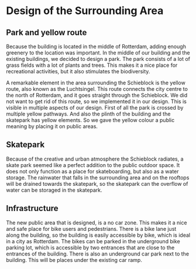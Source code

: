 # Design of the Surrounding Area

## Park and yellow route

Because the building is located in the middle of Rotterdam, adding enough greenery to the location was important.
In the middle of our building and the existing buildings, we decided to design a park. 
The park consists of a lot of grass fields with a lot of plants and trees. 
This makes it a nice place for recreational activities, but it also stimulates the biodiversity. 

A remarkable element in the area surrounding the Schieblock is the yellow route, also known as the Luchtsingel.
This route connects the city centre to the north of Rotterdam, and it goes straight through the Schieblock.
We did not want to get rid of this route, so we implemented it in our design. 
This is visible in multiple aspects of our design. First of all the park is crossed by multiple yellow pathways. 
And also the plinth of the building and the skatepark has yellow elements. 
So we gave the yellow colour a public meaning by placing it on public areas.

## Skatepark 

Because of the creative and urban atmosphere the Schieblock radiates, a skate park seemed like a perfect addition to the public outdoor space. 
It does not only function as a place for skateboarding, but also as a water storage.
The rainwater that falls in the surrounding area and on the rooftops will be drained towards the skatepark,
so the skatepark can the overflow of water can be storaged in the skatepark.

## Infrastructure

The new public area that is designed, is a no car zone. This makes it a nice and safe place for bike users and pedestrians. 
There is a bike lane just along the building, so the building is easily accessible by bike, which is ideal in a city as Rotterdam.
The bikes can be parked in the underground bike parking lot, which is accessible by two entrances that are close to the entrances of the building.
There is also an underground car park next to the building. This will be places under the existing car ramp.

